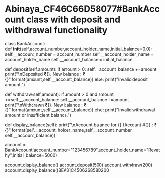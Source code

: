 # Abinaya_CF46C66D58077#BankAccount class with deposit and withdrawal functionality

class BankAccount:  
  def __init__(self,account_number,account_holder_name,initial_balance=0.0):
    self.__account_number = account_number
    self.__account_holder_name = account_holder_name
    self.__account_balance = initial_balance

  def deposit(self,amount):
   if amount > 0:
    self.__account_balance +=amount
    print("\nDeposited ₹{}. New balance : ₹{}".format(amount,self.__account_balance))
   else:
    print("Invalid deposit amount.")

  def withdraw(self,amount):
   if amount > 0 and amount <=self.__account_balance:
    self.__account_balance -=amount
    print("\nWithdrawn ₹{}. New balance : ₹ {}".format(amount,self.__account_balance))
   else:
    print("Invalid withdrawal amount or insufficient balance.")

  def display_balance(self):
    print("\nAccount balance for {} (Account #{}) : ₹{}".format(self.__account_holder_name,self.__account_number, self.__account_balance))

account = BankAccount(account_number="123456789",account_holder_name="Revathy",initial_balance=5000)

account.display_balance()
account.deposit(500)
account.withdraw(200)
account.display_balance()8EA31C450626858D200
